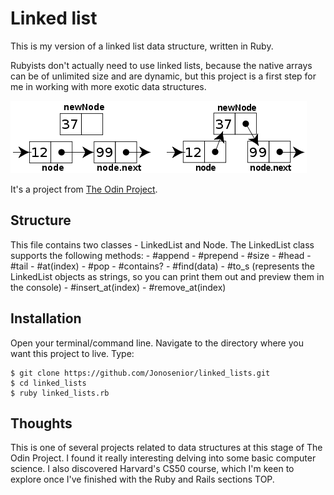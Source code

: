 # Linked list

This is my version of a linked list data structure, written in Ruby.

Rubyists don't actually need to use linked lists, because the native arrays can be of unlimited size and are dynamic, but this project is a first step for me in working with more exotic data structures.

![Screenshot](linked_list.png)

It's a project from [The Odin Project](https://www.theodinproject.com/courses/ruby-programming/lessons/linked-lists).


## Structure

This file contains two classes - LinkedList and Node. The LinkedList class supports the following methods:
    - #append
    - #prepend
    - #size
    - #head
    - #tail
    - #at(index)
    - #pop
    - #contains?
    - #find(data)
    - #to_s (represents the LinkedList objects as strings, so you can print them out and preview them in the console)
    - #insert_at(index)
    - #remove_at(index)


## Installation

Open your terminal/command line. Navigate to the directory where you want this project to live. Type:
```
$ git clone https://github.com/Jonosenior/linked_lists.git
$ cd linked_lists
$ ruby linked_lists.rb
```

## Thoughts

This is one of several projects related to data structures at this stage of The Odin Project. I found it really interesting delving into some basic computer science. I also discovered Harvard's CS50 course, which I'm keen to explore once I've finished with the Ruby and Rails sections TOP.

